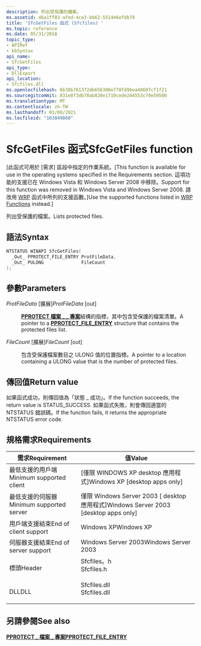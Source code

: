 ```yaml
---
description: 列出受保護的檔案。
ms.assetid: 46a1ff83-afed-4ce3-bb62-551446efdb78
title: 'SfcGetFiles 函式 (Sfcfiles) '
ms.topic: reference
ms.date: 05/31/2018
topic_type:
- APIRef
- kbSyntax
api_name:
- SfcGetFiles
api_type:
- DllExport
api_location:
- Sfcfiles.dll
ms.openlocfilehash: 6b38b761372db656308e778fd96ea48607cf1f21
ms.sourcegitcommit: 831e8f3db78ab820e1710cede244553c70e50500
ms.translationtype: MT
ms.contentlocale: zh-TW
ms.lasthandoff: 01/08/2021
ms.locfileid: "103849860"
---
```

# <a name="sfcgetfiles-function"></a><span data-ttu-id="dabee-103">SfcGetFiles 函式</span><span class="sxs-lookup"><span data-stu-id="dabee-103">SfcGetFiles function</span></span>

<span data-ttu-id="dabee-104">\[此函式可用於 [需求] 區段中指定的作業系統。</span><span class="sxs-lookup"><span data-stu-id="dabee-104">\[This function is available for use in the operating systems specified in the Requirements section.</span></span> <span data-ttu-id="dabee-105">這項功能的支援已在 Windows Vista 和 Windows Server 2008 中移除。</span><span class="sxs-lookup"><span data-stu-id="dabee-105">Support for this function was removed in Windows Vista and Windows Server 2008.</span></span> <span data-ttu-id="dabee-106">請改用 [WRP](wfp-functions.md) 函式中所列的支援函數。\]</span><span class="sxs-lookup"><span data-stu-id="dabee-106">Use the supported functions listed in [WRP Functions](wfp-functions.md) instead.\]</span></span>

<span data-ttu-id="dabee-107">列出受保護的檔案。</span><span class="sxs-lookup"><span data-stu-id="dabee-107">Lists protected files.</span></span>

## <a name="syntax"></a><span data-ttu-id="dabee-108">語法</span><span class="sxs-lookup"><span data-stu-id="dabee-108">Syntax</span></span>


```C++
NTSTATUS WINAPI SfcGetFiles(
  _Out_ PPROTECT_FILE_ENTRY ProtFileData,
  _Out_ PULONG              FileCount
);
```



## <a name="parameters"></a><span data-ttu-id="dabee-109">參數</span><span class="sxs-lookup"><span data-stu-id="dabee-109">Parameters</span></span>

<dl> <dt>

<span data-ttu-id="dabee-110">*ProtFileData* \[擴展\]</span><span class="sxs-lookup"><span data-stu-id="dabee-110">*ProtFileData* \[out\]</span></span>
</dt> <dd>

<span data-ttu-id="dabee-111">[**PPROTECT 檔案 \_ \_ 專案**](pprotect-file-entry.md)結構的指標，其中包含受保護的檔案清單。</span><span class="sxs-lookup"><span data-stu-id="dabee-111">A pointer to a [**PPROTECT\_FILE\_ENTRY**](pprotect-file-entry.md) structure that contains the protected files list.</span></span>

</dd> <dt>

<span data-ttu-id="dabee-112">*FileCount* \[擴展\]</span><span class="sxs-lookup"><span data-stu-id="dabee-112">*FileCount* \[out\]</span></span>
</dt> <dd>

<span data-ttu-id="dabee-113">包含受保護檔案數目之 ULONG 值的位置指標。</span><span class="sxs-lookup"><span data-stu-id="dabee-113">A pointer to a location containing a ULONG value that is the number of protected files.</span></span>

</dd> </dl>

## <a name="return-value"></a><span data-ttu-id="dabee-114">傳回值</span><span class="sxs-lookup"><span data-stu-id="dabee-114">Return value</span></span>

<span data-ttu-id="dabee-115">如果函式成功，則傳回值為「狀態 \_ 成功」。</span><span class="sxs-lookup"><span data-stu-id="dabee-115">If the function succeeds, the return value is STATUS\_SUCCESS.</span></span> <span data-ttu-id="dabee-116">如果函式失敗，則會傳回適當的 NTSTATUS 錯誤碼。</span><span class="sxs-lookup"><span data-stu-id="dabee-116">If the function fails, it returns the appropriate NTSTATUS error code.</span></span>

## <a name="requirements"></a><span data-ttu-id="dabee-117">規格需求</span><span class="sxs-lookup"><span data-stu-id="dabee-117">Requirements</span></span>



| <span data-ttu-id="dabee-118">需求</span><span class="sxs-lookup"><span data-stu-id="dabee-118">Requirement</span></span> | <span data-ttu-id="dabee-119">值</span><span class="sxs-lookup"><span data-stu-id="dabee-119">Value</span></span> |
|-------------------------------------|-----------------------------------------------------------------------------------------|
| <span data-ttu-id="dabee-120">最低支援的用戶端</span><span class="sxs-lookup"><span data-stu-id="dabee-120">Minimum supported client</span></span><br/> | <span data-ttu-id="dabee-121">\[僅限 WINDOWS XP desktop 應用程式\]</span><span class="sxs-lookup"><span data-stu-id="dabee-121">Windows XP \[desktop apps only\]</span></span><br/>                                             |
| <span data-ttu-id="dabee-122">最低支援的伺服器</span><span class="sxs-lookup"><span data-stu-id="dabee-122">Minimum supported server</span></span><br/> | <span data-ttu-id="dabee-123">僅限 Windows Server 2003 \[ desktop 應用程式\]</span><span class="sxs-lookup"><span data-stu-id="dabee-123">Windows Server 2003 \[desktop apps only\]</span></span><br/>                                    |
| <span data-ttu-id="dabee-124">用戶端支援結束</span><span class="sxs-lookup"><span data-stu-id="dabee-124">End of client support</span></span><br/>    | <span data-ttu-id="dabee-125">Windows XP</span><span class="sxs-lookup"><span data-stu-id="dabee-125">Windows XP</span></span><br/>                                                                   |
| <span data-ttu-id="dabee-126">伺服器支援結束</span><span class="sxs-lookup"><span data-stu-id="dabee-126">End of server support</span></span><br/>    | <span data-ttu-id="dabee-127">Windows Server 2003</span><span class="sxs-lookup"><span data-stu-id="dabee-127">Windows Server 2003</span></span><br/>                                                          |
| <span data-ttu-id="dabee-128">標頭</span><span class="sxs-lookup"><span data-stu-id="dabee-128">Header</span></span><br/>                   | <dl> <span data-ttu-id="dabee-129"><dt>Sfcfiles。h</dt></span><span class="sxs-lookup"><span data-stu-id="dabee-129"><dt>Sfcfiles.h</dt></span></span> </dl>   |
| <span data-ttu-id="dabee-130">DLL</span><span class="sxs-lookup"><span data-stu-id="dabee-130">DLL</span></span><br/>                      | <dl> <span data-ttu-id="dabee-131"><dt>Sfcfiles.dll</dt></span><span class="sxs-lookup"><span data-stu-id="dabee-131"><dt>Sfcfiles.dll</dt></span></span> </dl> |



## <a name="see-also"></a><span data-ttu-id="dabee-132">另請參閱</span><span class="sxs-lookup"><span data-stu-id="dabee-132">See also</span></span>

<dl> <dt>

[<span data-ttu-id="dabee-133">**PPROTECT \_ 檔案 \_ 專案**</span><span class="sxs-lookup"><span data-stu-id="dabee-133">**PPROTECT\_FILE\_ENTRY**</span></span>](pprotect-file-entry.md)
</dt> </dl>

 

 




